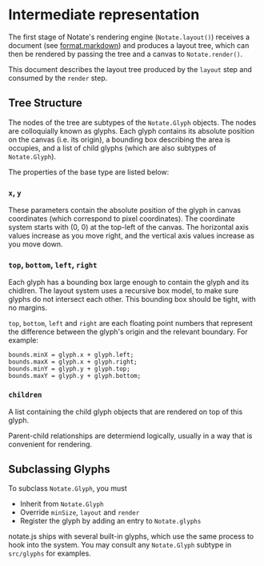 
Intermediate representation
===========================

The first stage of Notate's rendering engine (`Notate.layout()`) receives
a document (see [format.markdown](https://github.com/davekilian/notate.js/blob/master/doc/format.markdown))
and produces a layout tree, which can then be rendered by passing the tree
and a canvas to `Notate.render()`. 

This document describes the layout tree produced by the `layout` step and
consumed by the `render` step.

## Tree Structure

The nodes of the tree are subtypes of the `Notate.Glyph` objects. The nodes are
colloquially known as glyphs. Each glyph contains its absolute position on the
canvas (i.e. its origin), a bounding box describing the area is occupies, and a
list of child glyphs (which are also subtypes of `Notate.Glyph`). 

The properties of the base type are listed below:

### `x`, `y`

These parameters contain the absolute position of the glyph in canvas
coordinates (which correspond to pixel coordinates). The coordinate system
starts with (0, 0) at the top-left of the canvas. The horizontal axis values
increase as you move right, and the vertical axis values increase as you move
down. 

### `top`, `bottom`, `left`, `right`

Each glyph has a bounding box large enough to contain the glyph and its
chidlren. The layout system uses a recursive box model, to make sure glyphs do
not intersect each other. This bounding box should be tight, with no margins. 

`top`, `bottom`, `left` and `right` are each floating point numbers that
represent the difference between the glyph's origin and the relevant boundary.
For example:

    bounds.minX = glyph.x + glyph.left;
    bounds.maxX = glyph.x + glyph.right;
    bounds.minY = glyph.y + glyph.top;
    bounds.maxY = glyph.y + glyph.bottom;

### `children`

A list containing the child glyph objects that are rendered on top of
this glyph.

Parent-child relationships are determiend logically, usually in a way
that is convenient for rendering.

## Subclassing Glyphs

To subclass `Notate.Glyph`, you must

* Inherit from `Notate.Glyph`
* Override `minSize`, `layout` and `render`
* Register the glyph by adding an entry to `Notate.glyphs`

notate.js ships with several built-in glyphs, which use the same process to
hook into the system. You may consult any `Notate.Glyph` subtype in
`src/glyphs` for examples.

